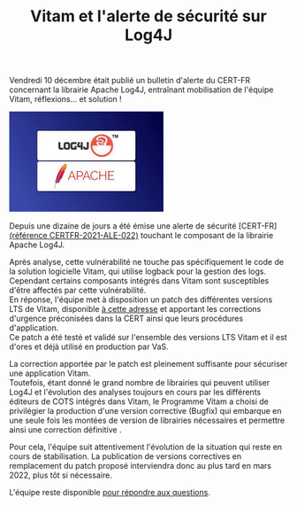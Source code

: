 ﻿---
layout: post
title: Vitam et l'alerte de sécurité sur Log4J
---

Vendredi 10 décembre était publié un bulletin d'alerte du CERT-FR concernant la librairie Apache Log4J, entraînant mobilisation de l'équipe Vitam, réflexions... et solution !

![Logos](/public/images/log4J.jpg)

Depuis une dizaine de jours a été émise une alerte de sécurité [CERT-FR] [(référence CERTFR-2021-ALE-022)](https://www.cert.ssi.gouv.fr/alerte/CERTFR-2021-ALE-022/) touchant le composant de la librairie Apache Log4J.  

Après analyse, cette vulnérabilité ne touche pas spécifiquement le code de la solution logicielle Vitam, qui utilise logback pour la gestion des logs. Cependant certains composants intégrés dans Vitam sont susceptibles d'être affectés par cette vulnérabilité.  
En réponse, l'équipe met à disposition un patch des différentes versions LTS de Vitam, disponible [à cette adresse](https://download.programmevitam.fr/fixes/vitam_log4j_fix.zip) et apportant les corrections d'urgence préconisées dans la CERT ainsi que leurs procédures d'application.  
Ce patch a été testé et validé sur l'ensemble des versions LTS Vitam et il est d'ores et déjà utilisé en production par VaS.

La correction apportée par le patch est pleinement suffisante pour sécuriser une application Vitam.  
Toutefois, étant donné le grand nombre de librairies qui peuvent utiliser Log4J et l'évolution des analyses toujours en cours par les différents éditeurs de COTS intégrés dans Vitam, le Programme Vitam a choisi de privilégier la production d'une version corrective (Bugfix) qui embarque en une seule fois les montées de version de librairies nécessaires et permettre ainsi une correction définitive .
 
Pour cela, l'équipe suit attentivement l'évolution de la situation qui reste en cours de stabilisation.
La publication de versions correctives en remplacement du patch proposé interviendra donc au plus tard en mars 2022, plus tôt si nécessaire.

L'équipe reste disponible [pour répondre aux questions](mailto:contact@programmevitam.fr).
